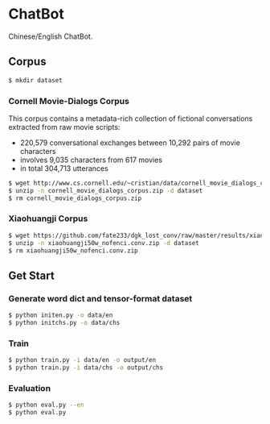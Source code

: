 # ChatBot
Chinese/English ChatBot. 
## Corpus
```bash
$ mkdir dataset
```
### Cornell Movie-Dialogs Corpus
This corpus contains a metadata-rich collection of fictional conversations extracted from raw movie scripts:

- 220,579 conversational exchanges between 10,292 pairs of movie characters
- involves 9,035 characters from 617 movies
- in total 304,713 utterances

```bash
$ wget http://www.cs.cornell.edu/~cristian/data/cornell_movie_dialogs_corpus.zip
$ unzip -n cornell_movie_dialogs_corpus.zip -d dataset 
$ rm cornell_movie_dialogs_corpus.zip
```  

### Xiaohuangji Corpus
```bash
$ wget https://github.com/fate233/dgk_lost_conv/raw/master/results/xiaohuangji50w_nofenci.conv.zip
$ unzip -n xiaohuangji50w_nofenci.conv.zip -d dataset 
$ rm xiaohuangji50w_nofenci.conv.zip
```
## Get Start
### Generate word dict and tensor-format dataset
```bash
$ python initen.py -o data/en
$ python initchs.py -o data/chs
``` 
### Train
```bash
$ python train.py -i data/en -o output/en
$ python train.py -i data/chs -o output/chs
```
### Evaluation
```bash
$ python eval.py --en
$ python eval.py 
```